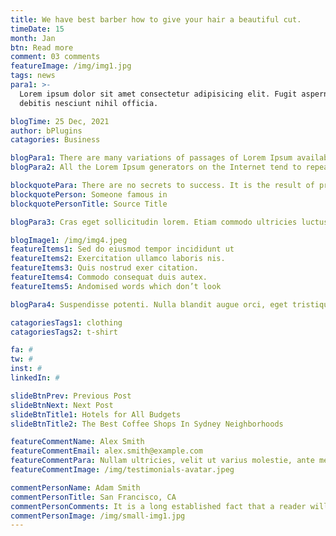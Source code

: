 ```yaml
---
title: We have best barber how to give your hair a beautiful cut.
timeDate: 15
month: Jan
btn: Read more
comment: 03 comments
featureImage: /img/img1.jpg
tags: news
para1: >-
  Lorem ipsum dolor sit amet consectetur adipisicing elit. Fugit aspernatur quo
  debitis nesciunt nihil officia.

blogTime: 25 Dec, 2021
author: bPlugins
catagories: Business

blogPara1: There are many variations of passages of Lorem Ipsum available, but the majority have suffered altera tion in some form, by injected humour, or randomised words which don’t look even slightly believable. If you are going to use a passage of Lorem Ipsum, you need to be sure there isn’t anything embarrassing hidden.
blogPara2: All the Lorem Ipsum generators on the Internet tend to repeat predefined chunks as necessary, making this the first true generator on the Internet.

blockquotePara: There are no secrets to success. It is the result of preparation, hard work, and learning from failure.lorem ipsum dolor sit amet.
blockquotePerson: Someone famous in
blockquotePersonTitle: Source Title

blogPara3: Cras eget sollicitudin lorem. Etiam commodo ultricies luctus. Integer porttitor ligula eget quam blandit finibus. Suspendisse potenti. Nulla blandit augue orci, eget tristique massa fermentum sed. Duis ac maximus nulla, et pharetra turpis. It’s quite obvious the hypocrites who carried out this dreadful attack don’t

blogImage1: /img/img4.jpeg
featureItems1: Sed do eiusmod tempor incididunt ut
featureItems2: Exercitation ullamco laboris nis.
featureItems3: Quis nostrud exer citation.
featureItems4: Commodo consequat duis autex.
featureItems5: Andomised words which don’t look

blogPara4: Suspendisse potenti. Nulla blandit augue orci, eget tristique massa fermentum sed. Duis ac maximus nulla, et pharetra turpis. It’s quite obvious the hypocrites who carried out this dreadful attack don’t

catagoriesTags1: clothing
catagoriesTags2: t-shirt

fa: #
tw: #
inst: #
linkedIn: #

slideBtnPrev: Previous Post
slideBtnNext: Next Post
slideBtnTitle1: Hotels for All Budgets
slideBtnTitle2: The Best Coffee Shops In Sydney Neighborhoods

featureCommentName: Alex Smith
featureCommentEmail: alex.smith@example.com
featureCommentPara: Nullam ultricies, velit ut varius molestie, ante metus condimentum nisi, dignissim facilisis turpis ex in libero. Sed porta ante tortor
featureCommentImage: /img/testimonials-avatar.jpeg

commentPersonName: Adam Smith
commentPersonTitle: San Francisco, CA
commentPersonComments: It is a long established fact that a reader will be distracted by the readable content of a page when looking at its layout.
commentPersonImage: /img/small-img1.jpg
---
```

